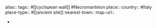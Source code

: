 alias::
tags:: #[[cyclopean wall]] #Necromanteion 
place::
country:: #Italy 
place-type:: #[[ancient site]] 
nearest-town::
map-url::

-